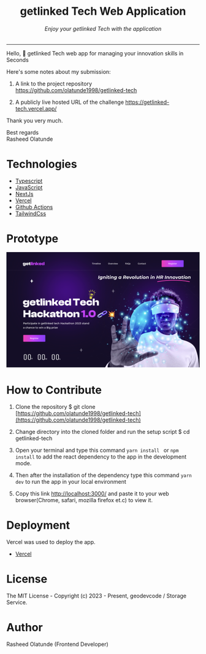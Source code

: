 <div align="center">
<h1>getlinked Tech Web Application</h1>
<h6><i>Enjoy your getlinked Tech  with the application</i></h6>
<hr />
</div>

Hello, 👋 
getlinked Tech web app for managing your innovation skills in Seconds

Here's some notes about my submission:

1. A link to the project repository   https://github.com/olatunde1998/getlinked-tech

2. A publicly live hosted URL of the challenge  https://getlinked-tech.vercel.app/

Thank you very much.

Best regards\
Rasheed Olatunde

# Technologies 

 + [Typescript](https://www.typescriptlang.org/) 
 + [JavaScript](https://javascript.info/) 
 + [NextJs](https://nextjs.org/)
 + [Vercel](https://vercel.com/dashboard) 
 + [Github Actions](https://docs.github.com/en/actions/)
 + [TailwindCss](https://tailwindcss.com/) 



# Prototype
![Minion](public/images/getlinked-tech.png)
 
# How to Contribute

1. Clone the repository 
$ git clone [https://github.com/olatunde1998/getlinked-tech](https://github.com/olatunde1998/getlinked-tech)

2. Change directory into the cloned folder and run the setup script
$ cd getlinked-tech

3. Open your terminal and type this command `yarn install ` or `npm install` to add the react dependency to the app in the development mode.

4. Then after the installation of the  dependency type this command  `yarn dev` to run the app in your local environment 

5. Copy this link [http://localhost:3000/](http://localhost:3000/) and paste it to your web browser(Chrome, safari, mozilla firefox et.c) to view it.


# Deployment
Vercel was used to deploy the app. 
 + [Vercel](https://vercel.com/dashboard)

# License
The MIT License - Copyright (c) 2023 - Present, geodevcode / Storage Service.

# Author
Rasheed Olatunde (Frontend Developer)
